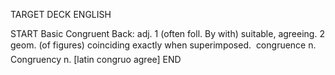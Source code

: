 TARGET DECK
ENGLISH

START
Basic
Congruent
Back: adj. 1 (often foll. By with) suitable, agreeing. 2 geom. (of figures) coinciding exactly when superimposed.  congruence n. Congruency n. [latin congruo agree]
END

